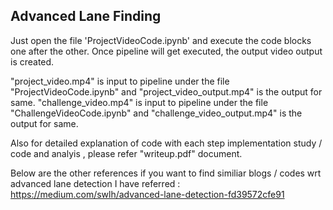 ## Advanced Lane Finding

Just open the file 'ProjectVideoCode.ipynb' and execute the code blocks one after the other. Once pipeline will get executed,
the output video output is created.

"project_video.mp4" is input to pipeline under the file "ProjectVideoCode.ipynb" and "project_video_output.mp4" is the output for same.
"challenge_video.mp4" is input to pipeline under the file "ChallengeVideoCode.ipynb" and "challenge_video_output.mp4" is the output for same.

Also for detailed explanation of code with each step implementation study / code and analyis , please refer "writeup.pdf" document.

Below are the other references if you want to find similiar blogs / codes  wrt advanced lane detection I have referred :
https://medium.com/swlh/advanced-lane-detection-fd39572cfe91


